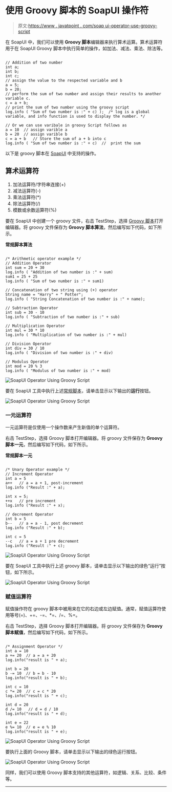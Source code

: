 # 使用 Groovy 脚本的 SoapUI 操作符

> 原文:[https://www . javatpoint . com/soap ui-operator-use-groovy-script](https://www.javatpoint.com/soapui-operator-using-groovy-script)

在 SoapUI 中，我们可以使用 **Groovy 脚本**编辑器来执行算术运算。算术运算符用于在 SoapUI Groovy 脚本中执行简单的操作，如加法、减法、乘法、除法等。

```

// Addition of two number 
int a;
int b;
int c;
// assign the value to the respected variable and b
a = 5;
b = 20;
// perform the sum of two number and assign their results to another variable c.
c = a + b;
// print the sum of two number using the groovy script
log.info ( "Sum of two number is :" + c) );  /* log is a global variable, and info function is used to display the number. */

// Or we can use varibale in groovy Script follows as
a = 10  // assign varible a
b = 20  // assign varible b
c = a + b   // Store the sum of a + b into c
log.info ( "Sum of two number is :" + c)  //  print the sum

```

以下是 groovy 脚本在 [SoapUI](https://www.javatpoint.com/soapui) 中支持的操作。

## 算术运算符

1.  加法运算符/字符串连接(+)
2.  减法运算符(-)
3.  乘法运算符(*)
4.  除法运算符(/)
5.  模数或余数运算符(%)

要在 SoapUI 中创建一个 groovy 文件，右击 TestStep，选择 [Groovy 脚本](soapui-groovy-script)打开编辑器。将 groovy 文件保存为 **Groovy 脚本算法**，然后编写如下代码，如下所示。

**常规脚本算法**

```

/* Arithmetic operator example */
// Addition Operator
int sum = 20 + 30
log.info ( "Addition of two number is :" + sum)
sum1 = 25 + 25
log.info ( "Sum of two number is :" + sum1)

// Concatenation of two string using (+) operator
String name = "Harry" + " Potter";
log.info ( "String Concatenation of two number is :" + name);

// Subtraction Operator
int sub = 30 - 10
log.info ( "Subtraction of two number is :" + sub)

// Multiplication Operator
int mul = 30 * 10
log.info ( "Multiplication of two number is :" + mul)

// Division Operator
int div = 30 / 10
log.info ( "Division of two number is :" + div)

// Modulus Operator
int mod = 20 % 3
log.info ( "Modulus of two number is :" + mod)

```

![SoapUI Operator Using Groovy Script](../Images/0be2a06dd7659224c026859efea7ba29.png)

要在 SoapUI 工具中执行上述[常规脚本](https://www.javatpoint.com/groovy)，请单击显示以下输出的**运行**按钮。

![SoapUI Operator Using Groovy Script](../Images/a14fecddb6a2cc6dae415bedff1409da.png)

### 一元运算符

一元运算符是仅使用一个操作数来产生新值的单个运算符。

右击 TestStep，选择 Groovy 脚本打开编辑器。将 groovy 文件保存为 **Groovy 脚本一元**，然后编写如下代码，如下所示。

**常规脚本一元**

```

/* Unary Operator example */
// Increment Operator
int a = 5
a++   // a = a + 1, post-increment 
log.info ("Result :" + a);

int x = 5;
++x   // pre increment
log.info ("Result :" + x);

// decrement Operator
int b = 5
b--   // a = a - 1, post decrement 
log.info ("Result :" + b);

int c = 5
--c   // a = a + 1 pre decrement
log.info ("Result :" + c);

```

![SoapUI Operator Using Groovy Script](../Images/ca434e2f58b4dc2ec182ee462bbd5da0.png)

要在 SoapUI 工具中执行上述 groovy 脚本，请单击显示以下输出的绿色“运行”按钮，如下所示。

![SoapUI Operator Using Groovy Script](../Images/f07c5ccbfe82ece5eb3da1f3a1bd074d.png)

### 赋值运算符

赋值操作符在 groovy 脚本中被用来在它的右边或左边赋值。通常，赋值运算符使用等号(=)、+=、-=、*=、/=、%=。

右击 TestStep，选择 Groovy 脚本打开编辑器。将 groovy 文件保存为 **Groovy 脚本赋值**，然后编写如下代码，如下所示。

```

/* Assignment Operator */
int a = 10
a += 20  // a = a + 20
log.info("result is " + a);

int b = 20
b -= 10  // b = b - 10
log.info("result is " + b);

int c = 10
c *= 20  // c = c * 20
log.info("result is " + c);

int d = 20
d /= 10   // d = d / 10
log.info("result is " + d);

int e = 22
e %= 10  // e = e % 10
log.info("result is " + e);

```

![SoapUI Operator Using Groovy Script](../Images/46ad0f168fd1aaab1d3b516cc4520d7c.png)

要执行上面的 Groovy 脚本，请单击显示以下输出的绿色运行按钮。

![SoapUI Operator Using Groovy Script](../Images/5206a24d141843f76c7dd0ead49d837f.png)

同样，我们可以使用 Groovy 脚本支持的其他运算符，如逻辑、关系、比较、条件等。

* * *